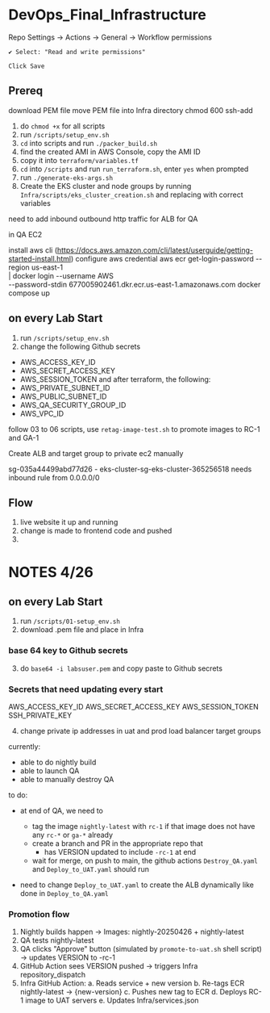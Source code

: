 # DevOps_Final_Infrastructure

Repo Settings → Actions → General → Workflow permissions

    ✔️ Select: "Read and write permissions"

    Click Save

## Prereq

download PEM file
move PEM file into Infra directory
chmod 600 <PEM FILE PATH>
ssh-add <PEM FILE PATH> 

1. do `chmod +x` for all scripts 
2. run `/scripts/setup_env.sh`
3. `cd` into scripts and run `./packer_build.sh`
4. find the created AMI in AWS Console, copy the AMI ID
5. copy it into `terraform/variables.tf`
6. `cd` into `/scripts` and run `run_terraform.sh`, enter `yes` when prompted 
7. run `./generate-eks-args.sh`
8. Create the EKS cluster and node groups by running `Infra/scripts/eks_cluster_creation.sh` and replacing with correct variables

need to add inbound outbound http traffic for ALB for QA

in QA EC2

install aws cli (https://docs.aws.amazon.com/cli/latest/userguide/getting-started-install.html)
configure aws credential
aws ecr get-login-password --region us-east-1 \
  | docker login --username AWS \
  --password-stdin 677005902461.dkr.ecr.us-east-1.amazonaws.com
docker compose up

## on every Lab Start

1. run `/scripts/setup_env.sh`
2. change the following Github secrets
- AWS_ACCESS_KEY_ID
- AWS_SECRET_ACCESS_KEY
- AWS_SESSION_TOKEN
and after terraform, the following:
- AWS_PRIVATE_SUBNET_ID
- AWS_PUBLIC_SUBNET_ID
- AWS_QA_SECURITY_GROUP_ID
- AWS_VPC_ID

follow 03 to 06 scripts, use `retag-image-test.sh` to promote images to RC-1 and GA-1

Create ALB and target group to private ec2 manually

sg-035a44499abd77d26 - eks-cluster-sg-eks-cluster-365256518 needs inbound rule from 0.0.0.0/0 


## Flow

1. live website it up and running
2. change is made to frontend code and pushed
3. 

# NOTES 4/26

## on every Lab Start

1. run `/scripts/01-setup_env.sh`
2. download .pem file and place in Infra 

### base 64 key to Github secrets

3. do `base64 -i labsuser.pem` and copy paste to Github secrets

### Secrets that need updating every start
AWS_ACCESS_KEY_ID
AWS_SECRET_ACCESS_KEY
AWS_SESSION_TOKEN
SSH_PRIVATE_KEY

4. change private ip addresses in uat and prod load balancer target groups

currently:
- able to do nightly build
- able to launch QA
- able to manually destroy QA

to do:
- at end of QA, we need to 
    - tag the image `nightly-latest` with `rc-1` if that image does not have any `rc-*` or `ga-*` already
    - create a branch and PR in the appropriate repo that
        - has VERSION updated to include `-rc-1` at end
    - wait for merge, on push to main, the github actions `Destroy_QA.yaml` and `Deploy_to_UAT.yaml` should run

- need to change `Deploy_to_UAT.yaml` to create the ALB dynamically like done in `Deploy_to_QA.yaml`



### Promotion flow

1. Nightly builds happen → Images: nightly-20250426 + nightly-latest
2. QA tests nightly-latest
3. QA clicks "Approve" button (simulated by `promote-to-uat.sh` shell script) → updates VERSION to -rc-1
4. GitHub Action sees VERSION pushed → triggers Infra repository_dispatch
5. Infra GitHub Action:
   a. Reads service + new version
   b. Re-tags ECR nightly-latest → {new-version}
   c. Pushes new tag to ECR
   d. Deploys RC-1 image to UAT servers
   e. Updates Infra/services.json
